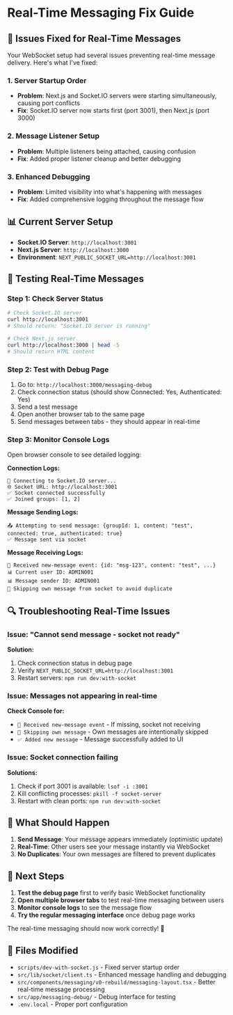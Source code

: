 # Real-Time Messaging Fix Guide

## 🔧 **Issues Fixed for Real-Time Messages**

Your WebSocket setup had several issues preventing real-time message delivery. Here's what I've fixed:

### 1. **Server Startup Order**

- **Problem**: Next.js and Socket.IO servers were starting simultaneously, causing port conflicts
- **Fix**: Socket.IO server now starts first (port 3001), then Next.js (port 3000)

### 2. **Message Listener Setup**

- **Problem**: Multiple listeners being attached, causing confusion
- **Fix**: Added proper listener cleanup and better debugging

### 3. **Enhanced Debugging**

- **Problem**: Limited visibility into what's happening with messages
- **Fix**: Added comprehensive logging throughout the message flow

## 📊 **Current Server Setup**

- **Socket.IO Server**: `http://localhost:3001`
- **Next.js Server**: `http://localhost:3000`
- **Environment**: `NEXT_PUBLIC_SOCKET_URL=http://localhost:3001`

## 🧪 **Testing Real-Time Messages**

### Step 1: Check Server Status

```bash
# Check Socket.IO server
curl http://localhost:3001
# Should return: "Socket.IO server is running"

# Check Next.js server
curl http://localhost:3000 | head -5
# Should return HTML content
```

### Step 2: Test with Debug Page

1. Go to: `http://localhost:3000/messaging-debug`
2. Check connection status (should show Connected: Yes, Authenticated: Yes)
3. Send a test message
4. Open another browser tab to the same page
5. Send messages between tabs - they should appear in real-time

### Step 3: Monitor Console Logs

Open browser console to see detailed logging:

**Connection Logs:**

```
🔌 Connecting to Socket.IO server...
🌐 Socket URL: http://localhost:3001
✅ Socket connected successfully
✅ Joined groups: [1, 2]
```

**Message Sending Logs:**

```
📤 Attempting to send message: {groupId: 1, content: "test", connected: true, authenticated: true}
✅ Message sent via socket
```

**Message Receiving Logs:**

```
📨 Received new-message event: {id: "msg-123", content: "test", ...}
📊 Current user ID: ADMIN001
📊 Message sender ID: ADMIN001
🚫 Skipping own message from socket to avoid duplicate
```

## 🔍 **Troubleshooting Real-Time Issues**

### Issue: "Cannot send message - socket not ready"

**Solution:**

1. Check connection status in debug page
2. Verify `NEXT_PUBLIC_SOCKET_URL=http://localhost:3001`
3. Restart servers: `npm run dev:with-socket`

### Issue: Messages not appearing in real-time

**Check Console for:**

- `📨 Received new-message event` - If missing, socket not receiving
- `🚫 Skipping own message` - Own messages are intentionally skipped
- `✅ Added new message` - Message successfully added to UI

### Issue: Socket connection failing

**Solutions:**

1. Check if port 3001 is available: `lsof -i :3001`
2. Kill conflicting processes: `pkill -f socket-server`
3. Restart with clean ports: `npm run dev:with-socket`

## 🎯 **What Should Happen**

1. **Send Message**: Your message appears immediately (optimistic update)
2. **Real-Time**: Other users see your message instantly via WebSocket
3. **No Duplicates**: Your own messages are filtered to prevent duplicates

## 🚀 **Next Steps**

1. **Test the debug page** first to verify basic WebSocket functionality
2. **Open multiple browser tabs** to test real-time messaging between users
3. **Monitor console logs** to see the message flow
4. **Try the regular messaging interface** once debug page works

The real-time messaging should now work correctly! 🎉

## 📝 **Files Modified**

- `scripts/dev-with-socket.js` - Fixed server startup order
- `src/lib/socket/client.ts` - Enhanced message handling and debugging
- `src/components/messaging/v0-rebuild/messaging-layout.tsx` - Better real-time message processing
- `src/app/messaging-debug/` - Debug interface for testing
- `.env.local` - Proper port configuration
